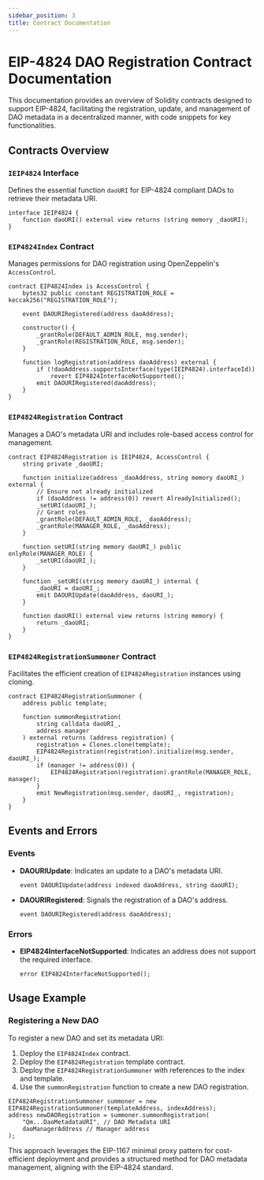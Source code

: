 ```yaml
---
sidebar_position: 3
title: Contract Documentation
---
```


# EIP-4824 DAO Registration Contract Documentation

This documentation provides an overview of Solidity contracts designed to support EIP-4824, facilitating the registration, update, and management of DAO metadata in a decentralized manner, with code snippets for key functionalities.

## Contracts Overview

### `IEIP4824` Interface

Defines the essential function `daoURI` for EIP-4824 compliant DAOs to retrieve their metadata URI.

```solidity
interface IEIP4824 {
    function daoURI() external view returns (string memory _daoURI);
}
```

### `EIP4824Index` Contract

Manages permissions for DAO registration using OpenZeppelin's `AccessControl`.

```solidity
contract EIP4824Index is AccessControl {
    bytes32 public constant REGISTRATION_ROLE = keccak256("REGISTRATION_ROLE");

    event DAOURIRegistered(address daoAddress);

    constructor() {
        _grantRole(DEFAULT_ADMIN_ROLE, msg.sender);
        _grantRole(REGISTRATION_ROLE, msg.sender);
    }

    function logRegistration(address daoAddress) external {
        if (!daoAddress.supportsInterface(type(IEIP4824).interfaceId))
            revert EIP4824InterfaceNotSupported();
        emit DAOURIRegistered(daoAddress);
    }
}
```

### `EIP4824Registration` Contract

Manages a DAO's metadata URI and includes role-based access control for management.

```solidity
contract EIP4824Registration is IEIP4824, AccessControl {
    string private _daoURI;

    function initialize(address _daoAddress, string memory daoURI_) external {
        // Ensure not already initialized
        if (daoAddress != address(0)) revert AlreadyInitialized();
        _setURI(daoURI_);
        // Grant roles
        _grantRole(DEFAULT_ADMIN_ROLE, _daoAddress);
        _grantRole(MANAGER_ROLE, _daoAddress);
    }

    function setURI(string memory daoURI_) public onlyRole(MANAGER_ROLE) {
        _setURI(daoURI_);
    }

    function _setURI(string memory daoURI_) internal {
        _daoURI = daoURI_;
        emit DAOURIUpdate(daoAddress, daoURI_);
    }

    function daoURI() external view returns (string memory) {
        return _daoURI;
    }
}
```

### `EIP4824RegistrationSummoner` Contract

Facilitates the efficient creation of `EIP4824Registration` instances using cloning.

```solidity
contract EIP4824RegistrationSummoner {
    address public template;

    function summonRegistration(
        string calldata daoURI_,
        address manager
    ) external returns (address registration) {
        registration = Clones.clone(template);
        EIP4824Registration(registration).initialize(msg.sender, daoURI_);
        if (manager != address(0)) {
            EIP4824Registration(registration).grantRole(MANAGER_ROLE, manager);
        }
        emit NewRegistration(msg.sender, daoURI_, registration);
    }
}
```

## Events and Errors

### Events

- **DAOURIUpdate**: Indicates an update to a DAO's metadata URI.
    ```solidity
    event DAOURIUpdate(address indexed daoAddress, string daoURI);
    ```

- **DAOURIRegistered**: Signals the registration of a DAO's address.
    ```solidity
    event DAOURIRegistered(address daoAddress);
    ```

### Errors

- **EIP4824InterfaceNotSupported**: Indicates an address does not support the required interface.
    ```solidity
    error EIP4824InterfaceNotSupported();
    ```

## Usage Example

### Registering a New DAO

To register a new DAO and set its metadata URI:

1. Deploy the `EIP4824Index` contract.
2. Deploy the `EIP4824Registration` template contract.
3. Deploy the `EIP4824RegistrationSummoner` with references to the index and template.
4. Use the `summonRegistration` function to create a new DAO registration.

```solidity
EIP4824RegistrationSummoner summoner = new EIP4824RegistrationSummoner(templateAddress, indexAddress);
address newDAORegistration = summoner.summonRegistration(
    "Qm...DaoMetadataURI", // DAO Metadata URI
    daoManagerAddress // Manager address
);
```

This approach leverages the EIP-1167 minimal proxy pattern for cost-efficient deployment and provides a structured method for DAO metadata management, aligning with the EIP-4824 standard.
